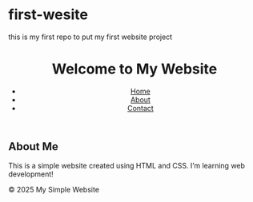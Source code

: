 # first-wesite
this is my first repo to put my first website project 
<!DOCTYPE html>
<html lang="en">
<head>
  <meta charset="UTF-8" />
  <meta name="viewport" content="width=device-width, initial-scale=1.0"/>
  <title>My Simple Website</title>
  <link rel="stylesheet" href="styles.css" />
</head>
<body>
  <header>
    <h1>Welcome to My Website</h1>
    <nav>
      <ul>
        <li><a href="#">Home</a></li>
        <li><a href="#about">About</a></li>
        <li><a href="#contact">Contact</a></li>
      </ul>
    </nav>
  </header>

  <main>
    <section id="about">
      <h2>About Me</h2>
      <p>This is a simple website created using HTML and CSS. I’m learning web development!</p>
    </section>
  </main>

  <footer>
    <p>&copy; 2025 My Simple Website</p>
  </footer>
</body>
</html>

